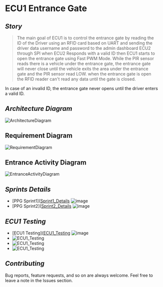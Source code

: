 # **ECU1 Entrance Gate**

## *Story*
> The main goal of ECU1 is to control the entrance gate by reading the ID of the Driver using an RFID card based on UART and sending the driver data username and password to the admin dashboard ECU2 through SPI when ECU2 Responds with a valid ID then ECU1 starts to open the entrance gate using Fast PWM Mode. While the PIR sensor reads there is a vehicle under the entrance gate, the entrance gate will never close until the vehicle exits the area under the entrance gate and the PIR sensor read LOW. when the entrance gate is open the RFID reader can't read any data until the gate is closed.

  In case of an invalid ID, the entrance gate never opens until the driver enters a valid ID.

## *Architecture Diagram* 
![ArchitectureDiagram](https://drive.google.com/uc?export=download&id=1_yUNCz1EuYMqdYS2o0_mYbWBEaDkU_Cs)

## Requirement Diagram
![RequirementDiagram](https://drive.google.com/uc?export=download&id=18pBeMvcHDMsqCRf_EHMnR9AfCK5Igx7x)

## Entrance Activity Diagram
![EntranceActivityDiagram](https://drive.google.com/uc?export=download&id=1m5zAg_2bR6GW9svL-wNyrdG9GR7gey1L)

## *Sprints Details* 
- [PPG Sprint1]([Sprint1_Details](../SprintsDetails/Sprint_1/README.md) ![image](https://progress-bar.dev/100/)
- [PPG Sprint2]([Sprint2_Details](../SprintsDetails/Sprint_2/README.md) ![image](https://progress-bar.dev/90/)

## *ECU1 Testing*
- [ECU1 Testing]([ECU1_Testing](TestCases/ECU1_EntranceGate_TestCases.xlsx) ![image](https://progress-bar.dev/100/)
- ![ECU1_Testing](https://drive.google.com/uc?export=download&id=1Ar1Y1FHA9CGF-0bMQ0DO4HYrvIZDTyBd)
- ![ECU1_Testing](https://drive.google.com/uc?export=download&id=15iT8e1plO0X85FQ01-La8TnRQjntQxpw)
- ![ECU1_Testing](https://drive.google.com/uc?export=download&id=1ttzKzUVoPPNGaZJzs9XFLOaubtnEwyni)

## *Contributing*  
Bug reports, feature requests, and so on are always welcome. Feel free to leave a note in the Issues section.


